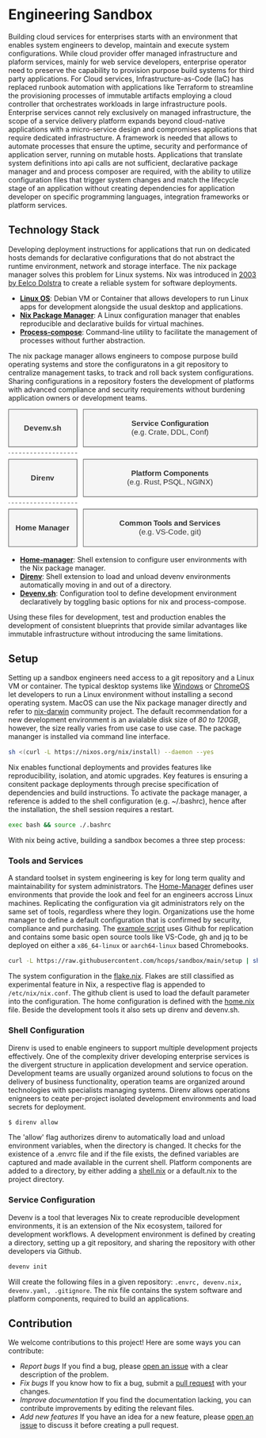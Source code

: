 # Engineering Sandbox

Building cloud services for enterprises starts with an environment that enables system engineers to develop, maintain and execute system configurations. While cloud provider offer managed infrastructure and plaform services, mainly for web service developers, enterprise operator need to preserve the capability to provision purpose build systems for third party applications. For Cloud services, Infrastructure-as-Code (IaC) has replaced runbook automation with applications like Terraform to streamline the provisioning processes of immutable artifacts employing a cloud controller that orchestrates workloads in large infrastructure pools. Enterprise services cannot rely exclusively on managed infrastructure, the scope of a service delivery platform expands beyond cloud-native applications with a micro-service design and compromises applications that require dedicated infrastructure. A framework is needed that allows to automate processes that ensure the uptime, security and performance of application server, running on mutable hosts. Applications that translate system definitions into api calls are not sufficient, declarative package manager and and process composer are required, with the ability to utilize configuration files that trigger system changes and match the lifecycle stage of an application without creating dependencies for application developer on specific programming languages, integration frameworks or platform services.

## Technology Stack

Developing deployment instructions for applications that run on dedicated hosts demands for declarative configurations that do not abstract the runtime environment, network and storage interface. The nix package manager solves this problem for Linux systems. Nix was introduced in [2003 by Eelco Dolstra](https://en.wikipedia.org/wiki/Nix_(package_manager)) to create a reliable system for software deployments. 

* **[Linux OS](https://chromeos.dev/en/linux)**: Debian VM or Container that allows developers to run Linux apps for development alongside the usual desktop and applications.
* **[Nix Package Manager](https://nixos.org/)**: A Linux configuration manager that enables reproducible and declarative builds for virtual machines.
* **[Process-compose](https://f1bonacc1.github.io/process-compose/)**: Command-line utility to facilitate the management of processes without further abstraction.

The nix package manager allows engineers to compose purpose build operating systems and store the configuratons in a git repository to centralize management tasks, to track and roll back system configurations. Sharing configurations in a repository fosters the development of platforms with advanced compliance and security requirements without burdening application owners or development teams.

![Alt text](./techStack.drawio.svg)

* **[Home-manager](https://nixos.wiki/wiki/Home_Manager)**: Shell extension to configure user environments with the Nix package manager.
* **[Direnv](https://direnv.net/)**: Shell extension to load and unload devenv environments automatically moving in and out of a directory.
* **[Devenv.sh](https://devenv.sh/)**: Configuration tool to define development environment declaratively by toggling basic options for nix and process-compose.

Using these files for development, test and production enables the development of consistent blueprints that provide similar advantages like immutable infrastructure without introducing the same limitations. 

## Setup

Setting up a sandbox engineers need access to a git repository and a Linux VM or container. The typical desktop systems like [Windows](https://learn.microsoft.com/en-us/windows/wsl/about) or [ChromeOS](https://chromeos.dev/en/linux) let developers to run a Linux environment without installing a second operating system. MacOS can use the Nix package manager directly and refer to  [nix-darwin](https://github.com/LnL7/nix-darwin) community project. The default recommendation for a new development environment is an avialable disk size of *80 to 120GB*, however, the size really varies from use case to use case. The package mananger is installed via command line interface. 

```sh
sh <(curl -L https://nixos.org/nix/install) --daemon --yes
```

Nix enables functional deployments and provides features like reproducibility, isolation, and atomic upgrades. Key features is ensuring a consitent package deployments through precise specification of dependencies and build instructions. To activate the package manager, a reference is added to the shell configuration (e.g. ~/.bashrc), hence after the installation, the shell session requires a restart.

```sh
exec bash && source ./.bashrc
```

With nix being active, building a sandbox becomes a three step process: 

### Tools and Services

A standard toolset in system engineering is key for long term quality and maintainability for system administrators. The [Home-Manager](https://nix-community.github.io/home-manager/) defines user environments that provide the look and feel for an engineers accross Linux machines. Replicating the configuration via git administrators rely on the same set of tools, regardless where they login. Organizations use the home manager to define a default configuration that is confirmed by security, compliance and purchasing. The [example script](./setup) uses Github for replication and contains some basic open source tools like VS-Code, gh and jq to be deployed on either a `x86_64-linux` or `aarch64-linux` based Chromebooks. 

```sh
curl -L https://raw.githubusercontent.com/hcops/sandbox/main/setup | sh -s -- <x86_64-linux or aarch64-linux>
```

The system configuration in the [flake.nix](./flake.nix). Flakes are still classified as experimental feature in Nix, a respective flag is appended to `/etc/nix/nix.conf`. The github client is used to load the default parameter into the configuration. The home configuration is defined with the [home.nix](./home.nix) file. Beside the development tools it also sets up direnv and devenv.sh.

### Shell Configuration

Direnv is used to enable engineers to support multiple development projects effectively. One of the complexity driver developing enterprise services is the divergent structure in application development and service operation. Development teams are usually organized around solutions to focus on the delivery of business functionality, operation teams are organized around technologies with specialists managing systems. Direnv allows operations enigneers to ceate per-project isolated development environments and load secrets for deployment. 

```sh
$ direnv allow
```

The 'allow' flag authorizes direnv to automatically load and unload environment variables, when the directory is changed. It checks for the existence of a .envrc file and if the file exists, the defined variables are captured and made available in the current shell. Platform components are added to a directory, by either adding a [shell.nix](./shell.nix) or a default.nix to the project directory. 


### Service Configuration

Devenv is a tool that leverages Nix to create reproducible development environments, it is an extension of the Nix ecosystem, tailored for development workflows. A development environment is defined by creating a directory, setting up a git repository, and sharing the repository with other developers via Github.

```sh
devenv init
```

Will create the following files in a given repository: `.envrc, devenv.nix, devenv.yaml, .gitignore`. The nix file contains the system software and platform components, required to build an applications.

## Contribution
We welcome contributions to this project! Here are some ways you can contribute:
* *Report bugs* If you find a bug, please [open an issue](https://github.com/hcops/sandbox/issues/new) with a clear description of the problem.
* *Fix bugs* If you know how to fix a bug, submit a [pull request](https://github.com/hcops/sandbox/pull/new) with your changes.
* *Improve documentation* If you find the documentation lacking, you can contribute improvements by editing the relevant files.
* *Add new features* If you have an idea for a new feature, please [open an issue](https://github.com/hcops/sandbox/issues/new) to discuss it before creating a pull request.
